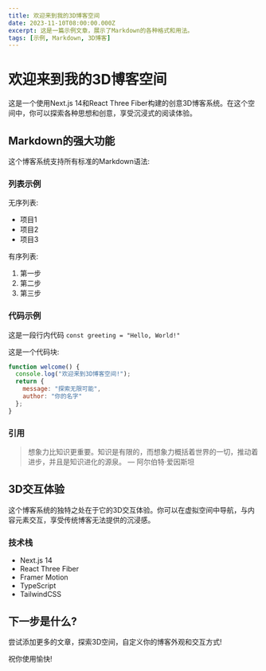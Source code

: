 ```yaml
---
title: 欢迎来到我的3D博客空间
date: 2023-11-10T08:00:00.000Z
excerpt: 这是一篇示例文章，展示了Markdown的各种格式和用法。
tags: [示例, Markdown, 3D博客]
---
```


# 欢迎来到我的3D博客空间

这是一个使用Next.js 14和React Three Fiber构建的创意3D博客系统。在这个空间中，你可以探索各种思想和创意，享受沉浸式的阅读体验。

## Markdown的强大功能

这个博客系统支持所有标准的Markdown语法:

### 列表示例

无序列表:
- 项目1
- 项目2
- 项目3

有序列表:
1. 第一步
2. 第二步
3. 第三步

### 代码示例

这是一段行内代码 `const greeting = "Hello, World!"`

这是一个代码块:

```javascript
function welcome() {
  console.log("欢迎来到3D博客空间!");
  return {
    message: "探索无限可能",
    author: "你的名字"
  };
}
```

### 引用

> 想象力比知识更重要。知识是有限的，而想象力概括着世界的一切，推动着进步，并且是知识进化的源泉。
> — 阿尔伯特·爱因斯坦

## 3D交互体验

这个博客系统的独特之处在于它的3D交互体验。你可以在虚拟空间中导航，与内容元素交互，享受传统博客无法提供的沉浸感。

### 技术栈

- Next.js 14
- React Three Fiber
- Framer Motion
- TypeScript
- TailwindCSS

## 下一步是什么?

尝试添加更多的文章，探索3D空间，自定义你的博客外观和交互方式!

祝你使用愉快! 
